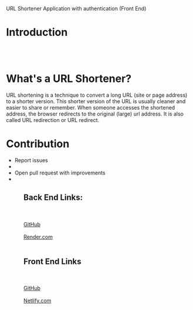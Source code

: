 URL Shortener Application with authentication (Front End)

# Introduction

<br><br>

# What's a URL Shortener?

URL shortening is a technique to convert a long URL (site or page address) to a shorter version. This shorter version of the URL is usually cleaner and easier to share or remember. When someone accesses the shortened address, the browser redirects to the original (large) url address. It is also called URL redirection or URL redirect.

# Contribution

<ul>
<li>Report issues<li>
<li>Open pull request with improvements<li>
<ul>

## Back End Links:

<br><br>
[GitHub](https://github.com/sshankars1104/url-shortener-BE.git)
<br><br>
[Render.com](https://url-shortener-be-xqje.onrender.com)
<br><br>

## Front End Links

<br><br>
[GitHub](https://github.com/sshankars1104/url-shortener-FE.git)
<br><br>
[Netlify.com](https://url-shortener-fe.netlify.app)
